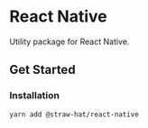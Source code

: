 # React Native

Utility package for React Native.

## Get Started

### Installation

```sh
yarn add @straw-hat/react-native
```
